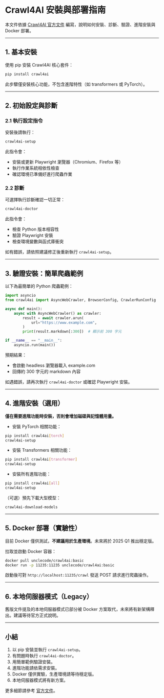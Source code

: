 # Crawl4AI 安裝與部署指南

本文件依據 [Crawl4AI 官方文件](https://docs.crawl4ai.com/core/installation/) 編寫，說明如何安裝、診斷、驗證、進階安裝與 Docker 部署。

---

## 1. 基本安裝

使用 pip 安裝 Crawl4AI 核心套件：
```bash
pip install crawl4ai
```
此步驟僅安裝核心功能，不包含進階特性（如 transformers 或 PyTorch）。

---

## 2. 初始設定與診斷

### 2.1 執行設定指令
安裝後請執行：
```bash
crawl4ai-setup
```
此指令會：
- 安裝或更新 Playwright 瀏覽器（Chromium、Firefox 等）
- 執行作業系統相依性檢查
- 確認環境已準備好進行爬蟲作業

### 2.2 診斷
可選擇執行診斷確認一切正常：
```bash
crawl4ai-doctor
```
此指令會：
- 檢查 Python 版本相容性
- 驗證 Playwright 安裝
- 檢查環境變數與函式庫衝突

如有錯誤，請依照建議修正後重新執行 `crawl4ai-setup`。

---

## 3. 驗證安裝：簡單爬蟲範例

以下為最簡單的 Python 爬蟲範例：
```python
import asyncio
from crawl4ai import AsyncWebCrawler, BrowserConfig, CrawlerRunConfig

async def main():
    async with AsyncWebCrawler() as crawler:
        result = await crawler.arun(
            url="https://www.example.com",
        )
        print(result.markdown[:300])  # 顯示前 300 字元

if __name__ == "__main__":
    asyncio.run(main())
```

預期結果：
- 會啟動 headless 瀏覽器載入 example.com
- 回傳約 300 字元的 markdown 內容

如遇錯誤，請再次執行 `crawl4ai-doctor` 或確認 Playwright 安裝。

---

## 4. 進階安裝（選用）

**僅在需要進階功能時安裝，否則會增加磁碟與記憶體用量。**

- 安裝 PyTorch 相關功能：
```bash
pip install crawl4ai[torch]
crawl4ai-setup
```
- 安裝 Transformers 相關功能：
```bash
pip install crawl4ai[transformer]
crawl4ai-setup
```
- 安裝所有進階功能：
```bash
pip install crawl4ai[all]
crawl4ai-setup
```

（可選）預先下載大型模型：
```bash
crawl4ai-download-models
```

---

## 5. Docker 部署（實驗性）

目前 Docker 僅供測試，**不建議用於生產環境**。未來將於 2025 Q1 推出穩定版。

拉取並啟動 Docker 容器：
```bash
docker pull unclecode/crawl4ai:basic
docker run -p 11235:11235 unclecode/crawl4ai:basic
```

啟動後可對 `http://localhost:11235/crawl` 發送 POST 請求進行爬蟲操作。

---

## 6. 本地伺服器模式（Legacy）

舊版文件提及的本地伺服器模式已部分被 Docker 方案取代，未來將有新架構釋出。建議等待官方正式說明。

---

## 小結
1. 以 pip 安裝並執行 `crawl4ai-setup`。
2. 有問題時執行 `crawl4ai-doctor`。
3. 用簡單範例驗證安裝。
4. 進階功能請依需求安裝。
5. Docker 僅供實驗，生產環境請等待穩定版。
6. 本地伺服器模式將有新方案。

更多細節請參考 [官方文件](https://docs.crawl4ai.com/core/installation/)。

